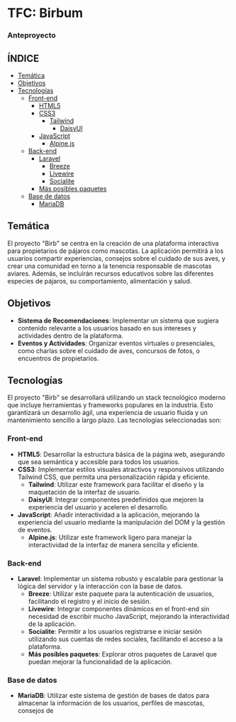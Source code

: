 # TFC: Birbum
### Anteproyecto
## ÍNDICE
- [Temática](#temática)
- [Objetivos](#objetivos)
- [Tecnologías](#tecnologías)
	- [Front-end](#front-end)
		- [HTML5](#html5)
		- [CSS3](#css3)
			- [Tailwind](#tailwind)
				- [DaisyUI](#daisyui)
		- [JavaScript](#javascript)
			- [Alpine.js](#alpinejs)
	- [Back-end](#back-end)
		- [Laravel](#laravel)
			- [Breeze](#breeze)
			- [Livewire](#livewire)
			- [Socialite](#socialite)
		- [Más posibles paquetes](#más-posibles-paquetes)
	- [Base de datos](#base-de-datos)
		- [MariaDB](#mariadb)

## Temática
El proyecto "Birb" se centra en la creación de una plataforma interactiva para propietarios de pájaros como mascotas. La aplicación permitirá a los usuarios compartir experiencias, consejos sobre el cuidado de sus aves, y crear una comunidad en torno a la tenencia responsable de mascotas aviares. Además, se incluirán recursos educativos sobre las diferentes especies de pájaros, su comportamiento, alimentación y salud.

## Objetivos
- **Sistema de Recomendaciones**: Implementar un sistema que sugiera contenido relevante a los usuarios basado en sus intereses y actividades dentro de la plataforma.
- **Eventos y Actividades**: Organizar eventos virtuales o presenciales, como charlas sobre el cuidado de aves, concursos de fotos, o encuentros de propietarios.

## Tecnologías
El proyecto "Birb" se desarrollará utilizando un stack tecnológico moderno que incluye herramientas y frameworks populares en la industria. Esto garantizará un desarrollo ágil, una experiencia de usuario fluida y un mantenimiento sencillo a largo plazo. Las tecnologías seleccionadas son:

### Front-end
- **HTML5**: Desarrollar la estructura básica de la página web, asegurando que sea semántica y accesible para todos los usuarios.
- **CSS3**: Implementar estilos visuales atractivos y responsivos utilizando Tailwind CSS, que permita una personalización rápida y eficiente.
	- **Tailwind**: Utilizar este framework para facilitar el diseño y la maquetación de la interfaz de usuario.
	- **DaisyUI**: Integrar componentes predefinidos que mejoren la experiencia del usuario y aceleren el desarrollo.
- **JavaScript**: Añadir interactividad a la aplicación, mejorando la experiencia del usuario mediante la manipulación del DOM y la gestión de eventos.
	- **Alpine.js**: Utilizar este framework ligero para manejar la interactividad de la interfaz de manera sencilla y eficiente.

### Back-end
- **Laravel**: Implementar un sistema robusto y escalable para gestionar la lógica del servidor y la interacción con la base de datos.
	- **Breeze**: Utilizar este paquete para la autenticación de usuarios, facilitando el registro y el inicio de sesión.
	- **Livewire**: Integrar componentes dinámicos en el front-end sin necesidad de escribir mucho JavaScript, mejorando la interactividad de la aplicación.
	- **Socialite**: Permitir a los usuarios registrarse e iniciar sesión utilizando sus cuentas de redes sociales, facilitando el acceso a la plataforma.
	- **Más posibles paquetes**: Explorar otros paquetes de Laravel que puedan mejorar la funcionalidad de la aplicación.

### Base de datos
- **MariaDB**: Utilizar este sistema de gestión de bases de datos para almacenar la información de los usuarios, perfiles de mascotas, consejos de
